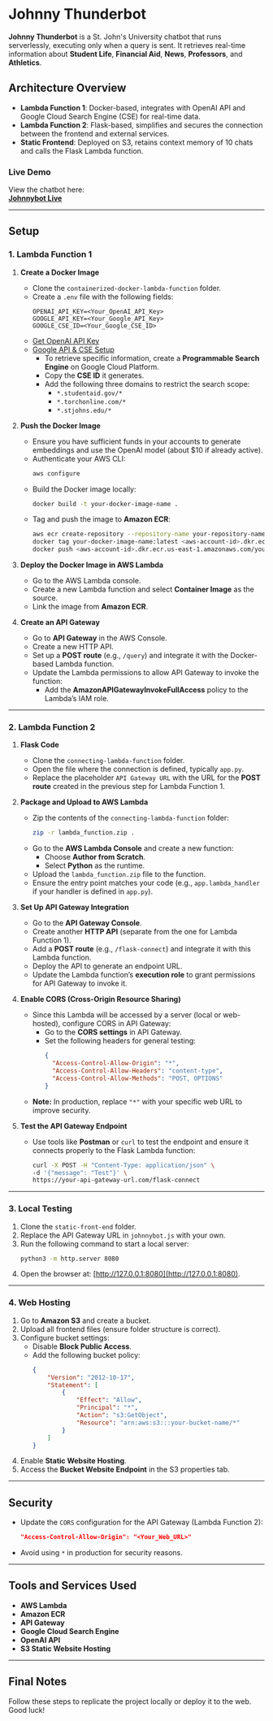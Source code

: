 # Johnny Thunderbot  

**Johnny Thunderbot** is a St. John's University chatbot that runs serverlessly, executing only when a query is sent. It retrieves real-time information about **Student Life**, **Financial Aid**, **News**, **Professors**, and **Athletics**.

## Architecture Overview  
- **Lambda Function 1**: Docker-based, integrates with OpenAI API and Google Cloud Search Engine (CSE) for real-time data.  
- **Lambda Function 2**: Flask-based, simplifies and secures the connection between the frontend and external services.  
- **Static Frontend**: Deployed on S3, retains context memory of 10 chats and calls the Flask Lambda function.  

### Live Demo  
View the chatbot here:  
[**Johnnybot Live**](http://johnnybot-live.s3-website-us-east-1.amazonaws.com)

---

## Setup  

### 1. Lambda Function 1  

1. **Create a Docker Image**  
   - Clone the `containerized-docker-lambda-function` folder.  
   - Create a `.env` file with the following fields:  
     ```plaintext
     OPENAI_API_KEY=<Your_OpenAI_API_Key>
     GOOGLE_API_KEY=<Your_Google_API_Key>
     GOOGLE_CSE_ID=<Your_Google_CSE_ID>
     ```  
   - [Get OpenAI API Key](https://platform.openai.com/docs/overview)  
   - [Google API & CSE Setup](https://console.cloud.google.com/)  
     - To retrieve specific information, create a **Programmable Search Engine** on Google Cloud Platform.  
     - Copy the **CSE ID** it generates.  
     - Add the following three domains to restrict the search scope:  
       - `*.studentaid.gov/*`  
       - `*.torchonline.com/*`  
       - `*.stjohns.edu/*`  

2. **Push the Docker Image**  
   - Ensure you have sufficient funds in your accounts to generate embeddings and use the OpenAI model (about $10 if already active).  
   - Authenticate your AWS CLI:  
     ```bash
     aws configure
     ```  
   - Build the Docker image locally:  
     ```bash
     docker build -t your-docker-image-name .
     ```  
   - Tag and push the image to **Amazon ECR**:  
     ```bash
     aws ecr create-repository --repository-name your-repository-name  
     docker tag your-docker-image-name:latest <aws-account-id>.dkr.ecr.us-east-1.amazonaws.com/your-repository-name  
     docker push <aws-account-id>.dkr.ecr.us-east-1.amazonaws.com/your-repository-name
     ```  

3. **Deploy the Docker Image in AWS Lambda**  
   - Go to the AWS Lambda console.  
   - Create a new Lambda function and select **Container Image** as the source.  
   - Link the image from **Amazon ECR**.

4. **Create an API Gateway**  
   - Go to **API Gateway** in the AWS Console.  
   - Create a new HTTP API.  
   - Set up a **POST route** (e.g., `/query`) and integrate it with the Docker-based Lambda function.  
   - Update the Lambda permissions to allow API Gateway to invoke the function:  
     - Add the **AmazonAPIGatewayInvokeFullAccess** policy to the Lambda’s IAM role.  

---

### 2. Lambda Function 2  

1. **Flask Code**  
   - Clone the `connecting-lambda-function` folder.  
   - Open the file where the connection is defined, typically `app.py`.  
   - Replace the placeholder `API Gateway URL` with the URL for the **POST route** created in the previous step for Lambda Function 1.

2. **Package and Upload to AWS Lambda**  
   - Zip the contents of the `connecting-lambda-function` folder:  
     ```bash
     zip -r lambda_function.zip .
     ```  
   - Go to the **AWS Lambda Console** and create a new function:  
     - Choose **Author from Scratch**.  
     - Select **Python** as the runtime.  
   - Upload the `lambda_function.zip` file to the function.  
   - Ensure the entry point matches your code (e.g., `app.lambda_handler` if your handler is defined in `app.py`).

3. **Set Up API Gateway Integration**  
   - Go to the **API Gateway Console**.  
   - Create another **HTTP API** (separate from the one for Lambda Function 1).  
   - Add a **POST route** (e.g., `/flask-connect`) and integrate it with this Lambda function.  
   - Deploy the API to generate an endpoint URL.  
   - Update the Lambda function’s **execution role** to grant permissions for API Gateway to invoke it.  

4. **Enable CORS (Cross-Origin Resource Sharing)**  
   - Since this Lambda will be accessed by a server (local or web-hosted), configure CORS in API Gateway:  
     - Go to the **CORS settings** in API Gateway.  
     - Set the following headers for general testing:  
       ```json
       {
         "Access-Control-Allow-Origin": "*",
         "Access-Control-Allow-Headers": "content-type",
         "Access-Control-Allow-Methods": "POST, OPTIONS"
       }
       ```  
   - **Note:** In production, replace `"*"` with your specific web URL to improve security.

5. **Test the API Gateway Endpoint**  
   - Use tools like **Postman** or `curl` to test the endpoint and ensure it connects properly to the Flask Lambda function:  
     ```bash
     curl -X POST -H "Content-Type: application/json" \
     -d '{"message": "Test"}' \
     https://your-api-gateway-url.com/flask-connect
     ```  

---

### 3. Local Testing  
1. Clone the `static-front-end` folder.  
2. Replace the API Gateway URL in `johnnybot.js` with your own.  
3. Run the following command to start a local server:  
   ```bash
   python3 -m http.server 8080
4. Open the browser at: [http://127.0.0.1:8080](http://127.0.0.1:8080).

---

### 4. Web Hosting  
1. Go to **Amazon S3** and create a bucket.  
2. Upload all frontend files (ensure folder structure is correct).  
3. Configure bucket settings:  
   - Disable **Block Public Access**.  
   - Add the following bucket policy:  
     ```json
     {
         "Version": "2012-10-17",
         "Statement": [
             {
                 "Effect": "Allow",
                 "Principal": "*",
                 "Action": "s3:GetObject",
                 "Resource": "arn:aws:s3:::your-bucket-name/*"
             }
         ]
     }
     ```
4. Enable **Static Website Hosting**.  
5. Access the **Bucket Website Endpoint** in the S3 properties tab.

---

## Security  
- Update the `CORS` configuration for the API Gateway (Lambda Function 2):  
   ```json
   "Access-Control-Allow-Origin": "<Your_Web_URL>"
- Avoid using `*` in production for security reasons.

---

## Tools and Services Used  
- **AWS Lambda**  
- **Amazon ECR**  
- **API Gateway**  
- **Google Cloud Search Engine**  
- **OpenAI API**  
- **S3 Static Website Hosting**  

---

## Final Notes  
Follow these steps to replicate the project locally or deploy it to the web. Good luck!
